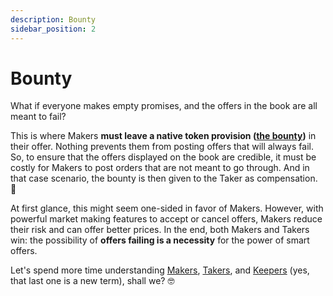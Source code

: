 ```yaml
---
description: Bounty
sidebar_position: 2
---
```



# Bounty

What if everyone makes empty promises, and the offers in the book are all meant to fail?

This is where Makers **must leave a native token provision ([the bounty](/developers/terms/bounty.md))** in their offer. Nothing prevents them from posting offers that will always fail. So, to ensure that the offers displayed on the book are credible, it must be costly for Makers to post orders that are not meant to go through. And in that case scenario, the bounty is then given to the Taker as compensation. 💎

At first glance, this might seem one-sided in favor of Makers. However, with powerful market making features to accept or cancel offers, Makers reduce their risk and can offer better prices.
In the end, both Makers and Takers win: the possibility of **offers failing is a necessity** for the power of smart offers.

Let's spend more time understanding [Makers](./makers-takers-keepers/makers.md), [Takers](./makers-takers-keepers/takers.md), and [Keepers](./makers-takers-keepers/keepers.md) (yes, that last one is a new term), shall we? 🤓